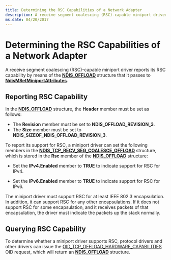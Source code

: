 ```yaml
---
title: Determining the RSC Capabilities of a Network Adapter
description: A receive segment coalescing (RSC)-capable miniport driver reports its RSC capability by means of the NDIS_OFFLOAD structure that it passes to NdisMSetMiniportAttributes.
ms.date: 04/20/2017
---
```


# Determining the RSC Capabilities of a Network Adapter


A receive segment coalescing (RSC)-capable miniport driver reports its RSC capability by means of the [**NDIS\_OFFLOAD**](/windows-hardware/drivers/ddi/ntddndis/ns-ntddndis-_ndis_offload) structure that it passes to [**NdisMSetMiniportAttributes**](/windows-hardware/drivers/ddi/ndis/nf-ndis-ndismsetminiportattributes).

## Reporting RSC Capability


In the [**NDIS\_OFFLOAD**](/windows-hardware/drivers/ddi/ntddndis/ns-ntddndis-_ndis_offload) structure, the **Header** member must be set as follows:

-   The **Revision** member must be set to **NDIS\_OFFLOAD\_REVISION\_3**.
-   The **Size** member must be set to **NDIS\_SIZEOF\_NDIS\_OFFLOAD\_REVISION\_3**.

To report its support for RSC, a miniport driver can set the following members in the [**NDIS\_TCP\_RECV\_SEG\_COALESCE\_OFFLOAD**](/windows-hardware/drivers/ddi/ntddndis/ns-ntddndis-_ndis_tcp_recv_seg_coalesce_offload) structure, which is stored in the **Rsc** member of the [**NDIS\_OFFLOAD**](/windows-hardware/drivers/ddi/ntddndis/ns-ntddndis-_ndis_offload) structure:

-   Set the **IPv4.Enabled** member to **TRUE** to indicate support for RSC for IPv4.

-   Set the **IPv6.Enabled** member to **TRUE** to indicate support for RSC for IPv6.

The miniport driver must support RSC for at least IEEE 802.3 encapsulation. In addition, it can support RSC for any other encapsulations. If it does not support RSC for some encapsulation, and it receives packets of that encapsulation, the driver must indicate the packets up the stack normally.

## Querying RSC Capability


To determine whether a miniport driver supports RSC, protocol drivers and other drivers can issue the [OID\_TCP\_OFFLOAD\_HARDWARE\_CAPABILITIES](./oid-tcp-offload-hardware-capabilities.md) OID request, which will return an [**NDIS\_OFFLOAD**](/windows-hardware/drivers/ddi/ntddndis/ns-ntddndis-_ndis_offload) structure.

 

